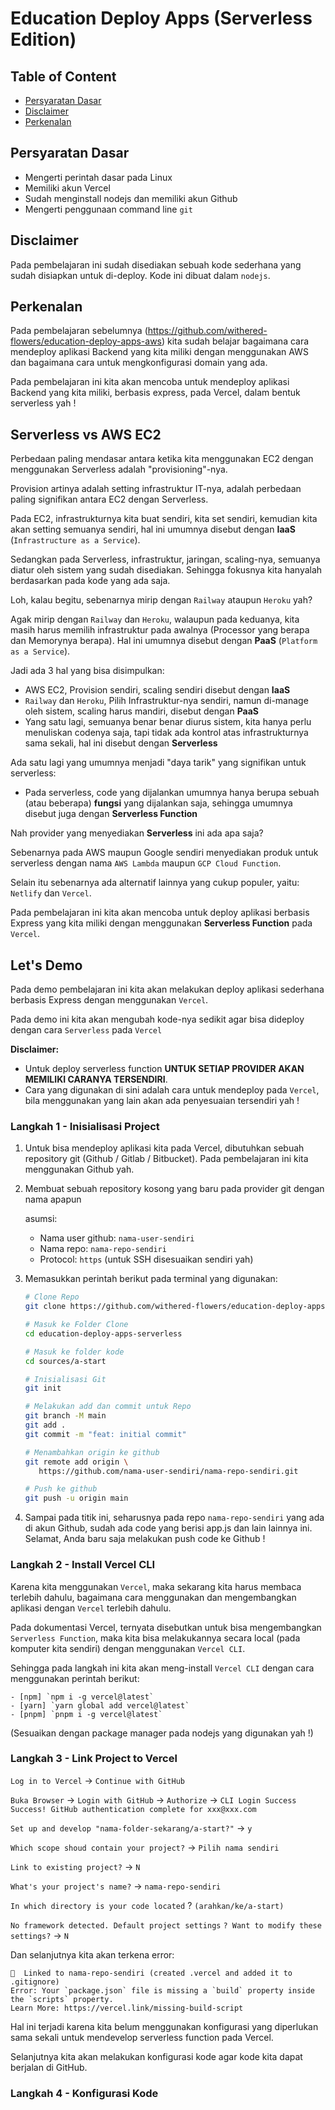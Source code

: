 # Education Deploy Apps (Serverless Edition)

## Table of Content

- [Persyaratan Dasar](#persyaratan-dasar)
- [Disclaimer](#disclaimer)
- [Perkenalan](#perkenalan)

## Persyaratan Dasar

- Mengerti perintah dasar pada Linux
- Memiliki akun Vercel
- Sudah menginstall nodejs dan memiliki akun Github
- Mengerti penggunaan command line `git`

## Disclaimer

Pada pembelajaran ini sudah disediakan sebuah kode sederhana yang sudah disiapkan untuk di-deploy. Kode ini dibuat dalam `nodejs`.

## Perkenalan

Pada pembelajaran sebelumnya (https://github.com/withered-flowers/education-deploy-apps-aws) kita sudah belajar bagaimana cara mendeploy aplikasi Backend yang kita miliki dengan menggunakan AWS dan bagaimana cara untuk mengkonfigurasi domain yang ada.

Pada pembelajaran ini kita akan mencoba untuk mendeploy aplikasi Backend yang kita miliki, berbasis express, pada Vercel, dalam bentuk serverless yah !

## Serverless vs AWS EC2

Perbedaan paling mendasar antara ketika kita menggunakan EC2 dengan menggunakan Serverless adalah "provisioning"-nya.

Provision artinya adalah setting infrastruktur IT-nya, adalah perbedaan paling signifikan antara EC2 dengan Serverless.

Pada EC2, infrastrukturnya kita buat sendiri, kita set sendiri, kemudian kita akan setting semuanya sendiri, hal ini umumnya disebut dengan **IaaS** (`Infrastructure as a Service`).

Sedangkan pada Serverless, infrastruktur, jaringan, scaling-nya, semuanya diatur oleh sistem yang sudah disediakan. Sehingga fokusnya kita hanyalah berdasarkan pada kode yang ada saja.

Loh, kalau begitu, sebenarnya mirip dengan `Railway` ataupun `Heroku` yah?

Agak mirip dengan `Railway` dan `Heroku`, walaupun pada keduanya, kita masih harus memilih infrastruktur pada awalnya (Processor yang berapa dan Memorynya berapa). Hal ini umumnya disebut dengan **PaaS** (`Platform as a Service`).

Jadi ada 3 hal yang bisa disimpulkan:

- AWS EC2, Provision sendiri, scaling sendiri disebut dengan **IaaS**
- `Railway` dan `Heroku`, Pilih Infrastruktur-nya sendiri, namun di-manage oleh sistem, scaling harus mandiri, disebut dengan **PaaS**
- Yang satu lagi, semuanya benar benar diurus sistem, kita hanya perlu menuliskan codenya saja, tapi tidak ada kontrol atas infrastrukturnya sama sekali, hal ini disebut dengan **Serverless**

Ada satu lagi yang umumnya menjadi "daya tarik" yang signifikan untuk serverless:

- Pada serverless, code yang dijalankan umumnya hanya berupa sebuah (atau beberapa) **fungsi** yang dijalankan saja, sehingga umumnya disebut juga dengan **Serverless Function**

Nah provider yang menyediakan **Serverless** ini ada apa saja?

Sebenarnya pada AWS maupun Google sendiri menyediakan produk untuk serverless dengan nama `AWS Lambda` maupun `GCP Cloud Function`.

Selain itu sebenarnya ada alternatif lainnya yang cukup populer, yaitu: `Netlify` dan `Vercel`.

Pada pembelajaran ini kita akan mencoba untuk deploy aplikasi berbasis Express yang kita miliki dengan menggunakan **Serverless Function** pada `Vercel`.

## Let's Demo

Pada demo pembelajaran ini kita akan melakukan deploy aplikasi sederhana berbasis Express dengan menggunakan `Vercel`.

Pada demo ini kita akan mengubah kode-nya sedikit agar bisa dideploy dengan cara `Serverless` pada `Vercel`

**Disclaimer:**

- Untuk deploy serverless function **UNTUK SETIAP PROVIDER AKAN MEMILIKI CARANYA TERSENDIRI**.
- Cara yang digunakan di sini adalah cara untuk mendeploy pada `Vercel`, bila menggunakan yang lain akan ada penyesuaian tersendiri yah !

### Langkah 1 - Inisialisasi Project

1. Untuk bisa mendeploy aplikasi kita pada Vercel, dibutuhkan sebuah repository git (Github / Gitlab / Bitbucket). Pada pembelajaran ini kita menggunakan Github yah.
1. Membuat sebuah repository kosong yang baru pada provider git dengan nama apapun

   asumsi:

   - Nama user github: `nama-user-sendiri`
   - Nama repo: `nama-repo-sendiri`
   - Protocol: `https` (untuk SSH disesuaikan sendiri yah)

1. Memasukkan perintah berikut pada terminal yang digunakan:

   ```sh
   # Clone Repo
   git clone https://github.com/withered-flowers/education-deploy-apps-serverless

   # Masuk ke Folder Clone
   cd education-deploy-apps-serverless

   # Masuk ke folder kode
   cd sources/a-start

   # Inisialisasi Git
   git init

   # Melakukan add dan commit untuk Repo
   git branch -M main
   git add .
   git commit -m "feat: initial commit"

   # Menambahkan origin ke github
   git remote add origin \
      https://github.com/nama-user-sendiri/nama-repo-sendiri.git

   # Push ke github
   git push -u origin main
   ```

1. Sampai pada titik ini, seharusnya pada repo `nama-repo-sendiri` yang ada di akun Github, sudah ada code yang berisi app.js dan lain lainnya ini. Selamat, Anda baru saja melakukan push code ke Github !

### Langkah 2 - Install Vercel CLI

Karena kita menggunakan `Vercel`, maka sekarang kita harus membaca terlebih dahulu, bagaimana cara menggunakan dan mengembangkan aplikasi dengan `Vercel` terlebih dahulu.

Pada dokumentasi Vercel, ternyata disebutkan untuk bisa mengembangkan `Serverless Function`, maka kita bisa melakukannya secara local (pada komputer kita sendiri) dengan menggunakan `Vercel CLI`.

Sehingga pada langkah ini kita akan meng-install `Vercel CLI` dengan cara menggunakan perintah berikut:

    - [npm] `npm i -g vercel@latest`
    - [yarn] `yarn global add vercel@latest`
    - [pnpm] `pnpm i -g vercel@latest`

(Sesuaikan dengan package manager pada nodejs yang digunakan yah !)

### Langkah 3 - Link Project to Vercel

`Log in to Vercel` -> `Continue with GitHub`

`Buka Browser` -> `Login with GitHub` -> `Authorize` -> `CLI Login Success`
`Success! GitHub authentication complete for xxx@xxx.com`

`Set up and develop "nama-folder-sekarang/a-start?"` -> `y`

`Which scope shoud contain your project?` -> `Pilih nama sendiri`

`Link to existing project?` -> `N`

`What's your project's name?` -> `nama-repo-sendiri`

`In which directory is your code located` ? `(arahkan/ke/a-start)`

`No framework detected. Default project settings`
`? Want to modify these settings?` -> `N`

Dan selanjutnya kita akan terkena error:

```
🔗  Linked to nama-repo-sendiri (created .vercel and added it to .gitignore)
Error: Your `package.json` file is missing a `build` property inside the `scripts` property.
Learn More: https://vercel.link/missing-build-script
```

Hal ini terjadi karena kita belum menggunakan konfigurasi yang diperlukan sama sekali untuk mendevelop serverless function pada Vercel.

Selanjutnya kita akan melakukan konfigurasi kode agar kode kita dapat berjalan di GitHub.

### Langkah 4 - Konfigurasi Kode
